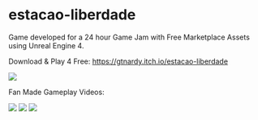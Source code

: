 # estacao-liberdade
Game developed for a 24 hour Game Jam with Free Marketplace Assets using Unreal Engine 4.

Download & Play 4 Free: https://gtnardy.itch.io/estacao-liberdade

![](https://img.itch.zone/aW1hZ2UvNDgwOTIyLzI0Nzc2MzEucG5n/original/OKhYqf.png)

Fan Made Gameplay Videos:

[![](https://i.imgur.com/B18LYd7.png)](https://youtu.be/043Fa0TJGdQ)
[![](https://i.imgur.com/XOKBRca.png)](https://youtu.be/YXThYFCtgAg)
[![](https://i.imgur.com/224eGns.png)](https://youtu.be/eRhZ5sp5cvE)
